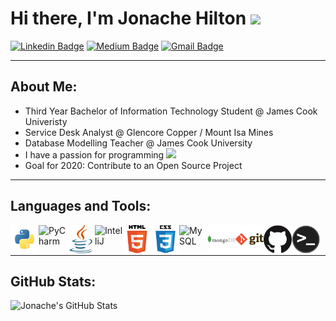 # Hi there, I'm Jonache Hilton <img src="https://media.giphy.com/media/hvRJCLFzcasrR4ia7z/giphy.gif" width="27px">

[![Linkedin Badge](https://img.shields.io/badge/-jonachehilton-%230077B5.svg?style=for-the-badge&logo=Linkedin&logoColor=white&link=https://www.linkedin.com/in/jlim/)](www.linkedin.com/in/jonachehilton)
[![Medium Badge](https://img.shields.io/badge/-@joni.hilton1-000000?style=for-the-badge&labelColor=000000&logo=Medium&link=https://medium.com/@_jessicalim)](https://medium.com/@joni.hilton1)
[![Gmail Badge](https://img.shields.io/badge/-joni.hilton1-c14438?style=for-the-badge&logo=Gmail&logoColor=white&link=mailto:jessicalim813@gmail.com)](mailto:joni.hilton1@gmail.com)

---
## About Me:

- Third Year Bachelor of Information Technology Student  @ James Cook Univeristy 
- Service Desk Analyst @ Glencore Copper / Mount Isa Mines
- Database Modelling Teacher @ James Cook University 
- I have a passion for programming <img src="https://media.giphy.com/media/WUlplcMpOCEmTGBtBW/giphy.gif" width="30"> 
- Goal for 2020: Contribute to an Open Source Project

---
## Languages and Tools:

<img align="left" alt="HTML5" width="45px" src="https://raw.githubusercontent.com/github/explore/80688e429a7d4ef2fca1e82350fe8e3517d3494d/topics/python/python.png" />
<img align="left" alt="PyCharm" height="45px" width="45px" src="https://cdn.jsdelivr.net/npm/simple-icons@v3/icons/pycharm.svg" />
<img align="left" alt="Java" width="45px" src="https://raw.githubusercontent.com/github/explore/80688e429a7d4ef2fca1e82350fe8e3517d3494d/topics/java/java.png" />
<img align="left" alt="IntelliJ" height="45px" width="45px" src="https://cdn.jsdelivr.net/npm/simple-icons@v3/icons/intellijidea.svg" />
<img align="left" alt="HTML5" width="45px" src="https://raw.githubusercontent.com/github/explore/80688e429a7d4ef2fca1e82350fe8e3517d3494d/topics/html/html.png" />
<img align="left" alt="CSS3" width="45px" src="https://raw.githubusercontent.com/github/explore/80688e429a7d4ef2fca1e82350fe8e3517d3494d/topics/css/css.png" />
<img align="left" alt="MySQL" "height="45px" width="45px" src="https://cdn.jsdelivr.net/npm/simple-icons@v3/icons/mysql.svg" />                                                    <img align="left" alt="MongoDB" width="45px" src="https://raw.githubusercontent.com/github/explore/80688e429a7d4ef2fca1e82350fe8e3517d3494d/topics/mongodb/mongodb.png" />
<img align="left" alt="Git" width="45px" src="https://raw.githubusercontent.com/github/explore/80688e429a7d4ef2fca1e82350fe8e3517d3494d/topics/git/git.png" />
<img align="left" alt="GitHub" width="45px" src="https://raw.githubusercontent.com/github/explore/78df643247d429f6cc873026c0622819ad797942/topics/github/github.png" />
<img align="left" alt="Terminal" width="45px" src="https://raw.githubusercontent.com/github/explore/80688e429a7d4ef2fca1e82350fe8e3517d3494d/topics/terminal/terminal.png" />

<br><br>

---
## GitHub Stats:
<img align="left" alt="Jonache's GitHub Stats" src="https://github-readme-stats.codestackr.vercel.app/api?username=jonachehilton&show_icons=true&hide_border=true" />




